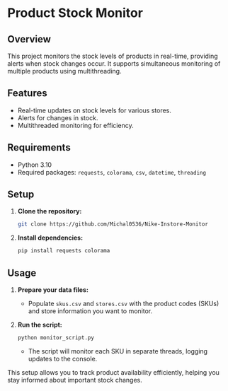 # Product Stock Monitor

## Overview
This project monitors the stock levels of products in real-time, providing alerts when stock changes occur. It supports simultaneous monitoring of multiple products using multithreading.

## Features
- Real-time updates on stock levels for various stores.
- Alerts for changes in stock.
- Multithreaded monitoring for efficiency.

## Requirements
- Python 3.10
- Required packages: `requests`, `colorama`, `csv`, `datetime`, `threading`

## Setup

1. **Clone the repository:**
   ```bash
   git clone https://github.com/Michal0536/Nike-Instore-Monitor
   ```

2. **Install dependencies:**
   ```bash
   pip install requests colorama
   ```

## Usage

1. **Prepare your data files:**
   - Populate `skus.csv` and `stores.csv` with the product codes (SKUs) and store information you want to monitor.

2. **Run the script:**
   ```bash
   python monitor_script.py
   ```
   - The script will monitor each SKU in separate threads, logging updates to the console.

This setup allows you to track product availability efficiently, helping you stay informed about important stock changes.
